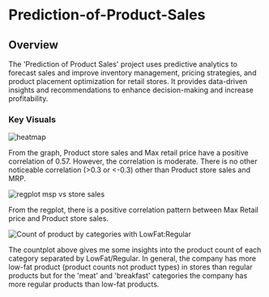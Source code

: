 # Prediction-of-Product-Sales
## Overview
The 'Prediction of Product Sales' project uses predictive analytics to forecast sales and improve inventory management, pricing strategies, and product placement optimization for retail stores. It provides data-driven insights and recommendations to enhance decision-making and increase profitability.

### Key Visuals

![heatmap](https://github.com/Qisam0322/Prediction-of-Product-Sales/assets/144630065/d1766438-7384-4aa2-8f5b-94165618fc9f)

From the graph, Product store sales and Max retail price have a positive correlation of 0.57. However, the correlation is moderate. There is no other noticeable correlation (>0.3 or <-0.3) other than Product store sales and MRP.

![regplot msp vs store sales](https://github.com/Qisam0322/Prediction-of-Product-Sales/assets/144630065/581219e6-4eeb-4039-89d1-4c2dcd40c953)

From the regplot, there is a positive correlation pattern between Max Retail price and Product store sales. 

![Count of product by categories with LowFat:Regular](https://github.com/Qisam0322/Prediction-of-Product-Sales/assets/144630065/cc23b880-7f9a-4352-8192-013c85e6cb20)

The countplot above gives me some insights into the product count of each category separated by LowFat/Regular. In general, the company has more low-fat product (product counts not product types) in stores than regular products but for the 'meat' and 'breakfast' categories the company has more regular products than low-fat products.
